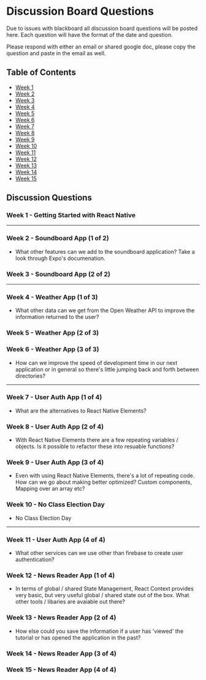 # Discussion Board Questions

Due to issues with blackboard all discussion board questions will be posted here. Each question will have the format of the date and question.

Please respond with either an email or shared google doc, please copy the question and paste in the email as well.

## Table of Contents
- [Week 1](#week1)
- [Week 2](#week2)
- [Week 3](#week3)
- [Week 4](#week4)
- [Week 5](#week5)
- [Week 6](#week6)
- [Week 7](#week7)
- [Week 8](#week8)
- [Week 9](#week9)
- [Week 10](#week10)
- [Week 11](#week11)
- [Week 12](#week12)
- [Week 13](#week13)
- [Week 14](#week14)
- [Week 15](#week15)

## Discussion Questions

### Week 1 - Getting Started with React Native <a name="Week1"></a>
---
### Week 2 - Soundboard App (1 of 2) <a name="Week2"></a>

- What other features can we add to the soundboard application? Take a look through Expo's documenation.

### Week 3 - Soundboard App (2 of 2) <a name="Week3"></a>
---
### Week 4 - Weather App (1 of 3) <a name="Week4"></a>

- What other data can we get from the Open Weather API to improve the information returned to the user?

### Week 5 - Weather App (2 of 3) <a name="Week5"></a>

### Week 6 - Weather App (3 of 3) <a name="Week6"></a>

- How can we improve the speed of development time in our next application or in general so there's little jumping back and forth between directories?

---
### Week 7 - User Auth App (1 of 4) <a name="Week7"></a>

- What are the alternatives to React Native Elements?

### Week 8 - User Auth App (2 of 4) <a name="Week8"></a>

- With React Native Elements there are a few repeating variables / objects. Is it possible to refactor these into resuable functions?

### Week 9 - User Auth App (3 of 4) <a name="Week9"></a>

- Even with using React Native Elements, there's a lot of repeating code. How can we go about making better optimized? Custom components, Mapping over an array etc?

### Week 10 - No Class Election Day

- No Class Election Day

---
### Week 11 - User Auth App (4 of 4) <a name="Week10"></a>

- What other services can we use other than firebase to create user authentication?

### Week 12 - News Reader App (1 of 4) <a name="Week12"></a>

- In terms of global / shared State Management, React Context provides very basic, but very useful global / shared state out of the box. What other tools / libaries are avaiable out there?

### Week 13 - News Reader App (2 of 4) <a name="Week13"></a>

- How else could you save the information if a user has 'viewed' the tutorial or has opened the application in the past?

### Week 14 - News Reader App (3 of 4) <a name="Week14"></a>
### Week 15 - News Reader App (4 of 4) <a name="Week15"></a>
